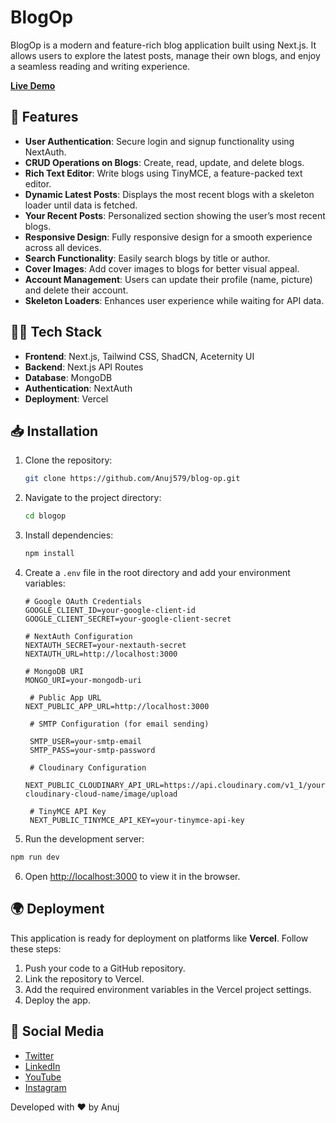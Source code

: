 # BlogOp

BlogOp is a modern and feature-rich blog application built using Next.js. It allows users to explore the latest posts, manage their own blogs, and enjoy a seamless reading and writing experience.

[**Live Demo**](https://blogop.vercel.app)

## 🚀 Features

- **User Authentication**: Secure login and signup functionality using NextAuth.
- **CRUD Operations on Blogs**: Create, read, update, and delete blogs.
- **Rich Text Editor**: Write blogs using TinyMCE, a feature-packed text editor.
- **Dynamic Latest Posts**: Displays the most recent blogs with a skeleton loader until data is fetched.
- **Your Recent Posts**: Personalized section showing the user’s most recent blogs.
- **Responsive Design**: Fully responsive design for a smooth experience across all devices.
- **Search Functionality**: Easily search blogs by title or author.
- **Cover Images**: Add cover images to blogs for better visual appeal.
- **Account Management**: Users can update their profile (name, picture) and delete their account.
- **Skeleton Loaders**: Enhances user experience while waiting for API data.

## 🧑‍💻 Tech Stack

- **Frontend**: Next.js, Tailwind CSS, ShadCN, Aceternity UI
- **Backend**: Next.js API Routes
- **Database**: MongoDB
- **Authentication**: NextAuth
- **Deployment**: Vercel

## 📥 Installation

1. Clone the repository:

   ```bash
   git clone https://github.com/Anuj579/blog-op.git
   ```

2. Navigate to the project directory:

   ```bash
   cd blogop
   ```

3. Install dependencies:

   ```bash
   npm install
   ```

4. Create a `.env` file in the root directory and add your environment variables:

   ```env
   # Google OAuth Credentials
   GOOGLE_CLIENT_ID=your-google-client-id
   GOOGLE_CLIENT_SECRET=your-google-client-secret

   # NextAuth Configuration
   NEXTAUTH_SECRET=your-nextauth-secret
   NEXTAUTH_URL=http://localhost:3000

   # MongoDB URI
   MONGO_URI=your-mongodb-uri

    # Public App URL
   NEXT_PUBLIC_APP_URL=http://localhost:3000

    # SMTP Configuration (for email sending)

    SMTP_USER=your-smtp-email
    SMTP_PASS=your-smtp-password

    # Cloudinary Configuration
    NEXT_PUBLIC_CLOUDINARY_API_URL=https://api.cloudinary.com/v1_1/your-cloudinary-cloud-name/image/upload

    # TinyMCE API Key
    NEXT_PUBLIC_TINYMCE_API_KEY=your-tinymce-api-key
   ```

5. Run the development server:

```bash
npm run dev
```

6. Open [http://localhost:3000](http://localhost:3000) to view it in the browser.

## 🌍 Deployment

This application is ready for deployment on platforms like **Vercel**. Follow these steps:

1. Push your code to a GitHub repository.
2. Link the repository to Vercel.
3. Add the required environment variables in the Vercel project settings.
4. Deploy the app.

## 📱 Social Media

- [Twitter](https://x.com/anujbuilds)
- [LinkedIn](https://www.linkedin.com/in/anujchaudhary549/)
- [YouTube](https://www.youtube.com/@anujbuilds)
- [Instagram](https://www.instagram.com/anujbuilds)

Developed with ❤️ by Anuj
